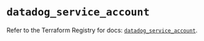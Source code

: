 # `datadog_service_account`

Refer to the Terraform Registry for docs: [`datadog_service_account`](https://registry.terraform.io/providers/datadog/datadog/3.68.0/docs/resources/service_account).
